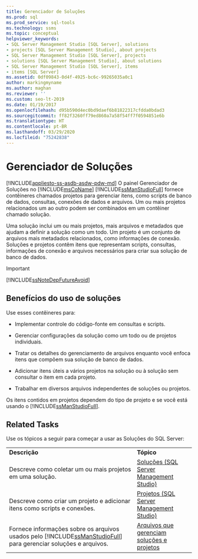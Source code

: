 ```yaml
---
title: Gerenciador de Soluções
ms.prod: sql
ms.prod_service: sql-tools
ms.technology: ssms
ms.topic: conceptual
helpviewer_keywords:
- SQL Server Management Studio [SQL Server], solutions
- projects [SQL Server Management Studio], about projects
- SQL Server Management Studio [SQL Server], projects
- solutions [SQL Server Management Studio], about solutions
- SQL Server Management Studio [SQL Server], items
- items [SQL Server]
ms.assetid: 0df09843-0d4f-4925-bc6c-99265035a0c1
author: markingmyname
ms.author: maghan
ms.reviewer: ''
ms.custom: seo-lt-2019
ms.date: 01/19/2017
ms.openlocfilehash: d95b590d4ec0bd9daef6b81822317cfdda0bdad3
ms.sourcegitcommit: ff82f3260ff79ed860a7a58f54ff7f0594851e6b
ms.translationtype: HT
ms.contentlocale: pt-BR
ms.lasthandoff: 03/29/2020
ms.locfileid: "75242838"
---
```

# <a name="solution-explorer"></a>Gerenciador de Soluções

[!INCLUDE[appliesto-ss-asdb-asdw-pdw-md](../../includes/appliesto-ss-asdb-asdw-pdw-md.md)]
O painel Gerenciador de Soluções no [!INCLUDE[msCoName](../../includes/msconame_md.md)] [!INCLUDE[ssManStudioFull](../../includes/ssmanstudiofull-md.md)] fornece contêineres chamados projetos para gerenciar itens, como scripts de banco de dados, consultas, conexões de dados e arquivos. Um ou mais projetos relacionados um ao outro podem ser combinados em um contêiner chamado solução.  
  
Uma solução inclui um ou mais projetos, mais arquivos e metadados que ajudam a definir a solução como um todo. Um projeto é um conjunto de arquivos mais metadados relacionados, como informações de conexão. Soluções e projetos contêm itens que representam scripts, consultas, informações de conexão e arquivos necessários para criar sua solução de banco de dados.  
  
> [!IMPORTANT]  
> [!INCLUDE[ssNoteDepFutureAvoid](../../includes/ssnotedepfutureavoid-md.md)]  
  
## <a name="benefits-of-using-solutions"></a>Benefícios do uso de soluções  
Use esses contêineres para:  
  
-   Implementar controle do código-fonte em consultas e scripts.  
  
-   Gerenciar configurações da solução como um todo ou de projetos individuais.  
  
-   Tratar os detalhes do gerenciamento de arquivos enquanto você enfoca itens que compõem sua solução de banco de dados.  
  
-   Adicionar itens úteis a vários projetos na solução ou à solução sem consultar o item em cada projeto.  
  
-   Trabalhar em diversos arquivos independentes de soluções ou projetos.  
  
Os itens contidos em projetos dependem do tipo de projeto e se você está usando o [!INCLUDE[ssManStudioFull](../../includes/ssmanstudiofull-md.md)].  
  
## <a name="related-tasks"></a>Related Tasks  
Use os tópicos a seguir para começar a usar as Soluções do SQL Server:  
  
|||  
|-|-|  
|**Descrição**|**Tópico**|  
|Descreve como coletar um ou mais projetos em uma solução.|[Soluções &#40;SQL Server Management Studio&#41;](../../ssms/solution/solutions-sql-server-management-studio.md)|  
|Descreve como criar um projeto e adicionar itens como scripts e conexões.|[Projetos &#40;SQL Server Management Studio&#41;](../../ssms/solution/projects-sql-server-management-studio.md)|  
|Fornece informações sobre os arquivos usados pelo [!INCLUDE[ssManStudioFull](../../includes/ssmanstudiofull-md.md)] para gerenciar soluções e arquivos.|[Arquivos que gerenciam soluções e projetos](../../ssms/solution/files-that-manage-solutions-and-projects.md)|  
  
